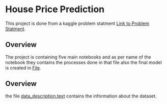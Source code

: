  # House Price Prediction
 This project is done from a kaggle problem statment
 [Link to Problem Statment](https://www.kaggle.com/competitions/house-prices-advanced-regression-techniques).

 ## Overview
  The project is containing five main notebooks and as per name of the notebook they contains the processes done in that file also the final model is created in [File](/Feature_Selection.ipynb).
 ## Overview
 the file [data_description.text](/data_description.txt) contains the information about the dataset.